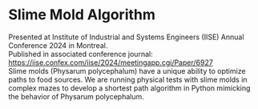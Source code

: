 # Slime Mold Algorithm
Presented at Institute of Industrial and Systems Engineers (IISE) Annual Conference 2024 in Montreal.  
Published in associated conference journal: https://iise.confex.com/iise/2024/meetingapp.cgi/Paper/6927  
Slime molds (Physarum polycephalum) have a unique ability to optimize paths to food sources. We are running physical tests with slime molds in complex mazes to develop a shortest path algorithm in Python mimicking the behavior of Physarum polycephalum. 
